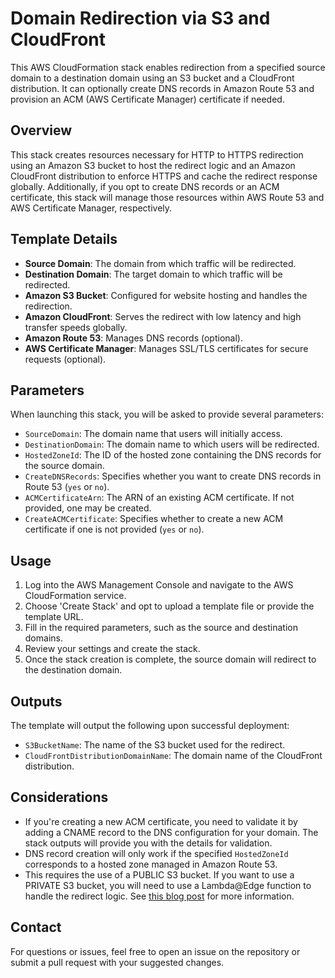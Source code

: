 # Domain Redirection via S3 and CloudFront

This AWS CloudFormation stack enables redirection from a specified source domain to a destination domain using an S3 bucket and a CloudFront distribution. It can optionally create DNS records in Amazon Route 53 and provision an ACM (AWS Certificate Manager) certificate if needed.

## Overview

This stack creates resources necessary for HTTP to HTTPS redirection using an Amazon S3 bucket to host the redirect logic and an Amazon CloudFront distribution to enforce HTTPS and cache the redirect response globally. Additionally, if you opt to create DNS records or an ACM certificate, this stack will manage those resources within AWS Route 53 and AWS Certificate Manager, respectively.

## Template Details

- **Source Domain**: The domain from which traffic will be redirected.
- **Destination Domain**: The target domain to which traffic will be redirected.
- **Amazon S3 Bucket**: Configured for website hosting and handles the redirection.
- **Amazon CloudFront**: Serves the redirect with low latency and high transfer speeds globally.
- **Amazon Route 53**: Manages DNS records (optional).
- **AWS Certificate Manager**: Manages SSL/TLS certificates for secure requests (optional).

## Parameters

When launching this stack, you will be asked to provide several parameters:

- `SourceDomain`: The domain name that users will initially access.
- `DestinationDomain`: The domain name to which users will be redirected.
- `HostedZoneId`: The ID of the hosted zone containing the DNS records for the source domain.
- `CreateDNSRecords`: Specifies whether you want to create DNS records in Route 53 (`yes` or `no`).
- `ACMCertificateArn`: The ARN of an existing ACM certificate. If not provided, one may be created.
- `CreateACMCertificate`: Specifies whether to create a new ACM certificate if one is not provided (`yes` or `no`).

## Usage

1. Log into the AWS Management Console and navigate to the AWS CloudFormation service.
2. Choose 'Create Stack' and opt to upload a template file or provide the template URL.
3. Fill in the required parameters, such as the source and destination domains.
4. Review your settings and create the stack.
5. Once the stack creation is complete, the source domain will redirect to the destination domain.

## Outputs

The template will output the following upon successful deployment:

- `S3BucketName`: The name of the S3 bucket used for the redirect.
- `CloudFrontDistributionDomainName`: The domain name of the CloudFront distribution.

## Considerations

- If you're creating a new ACM certificate, you need to validate it by adding a CNAME record to the DNS configuration for your domain. The stack outputs will provide you with the details for validation.
- DNS record creation will only work if the specified `HostedZoneId` corresponds to a hosted zone managed in Amazon Route 53.
- This requires the use of a PUBLIC S3 bucket. If you want to use a PRIVATE S3 bucket, you will need to use a Lambda@Edge function to handle the redirect logic. See [this blog post]() for more information.

## Contact

For questions or issues, feel free to open an issue on the repository or submit a pull request with your suggested changes.